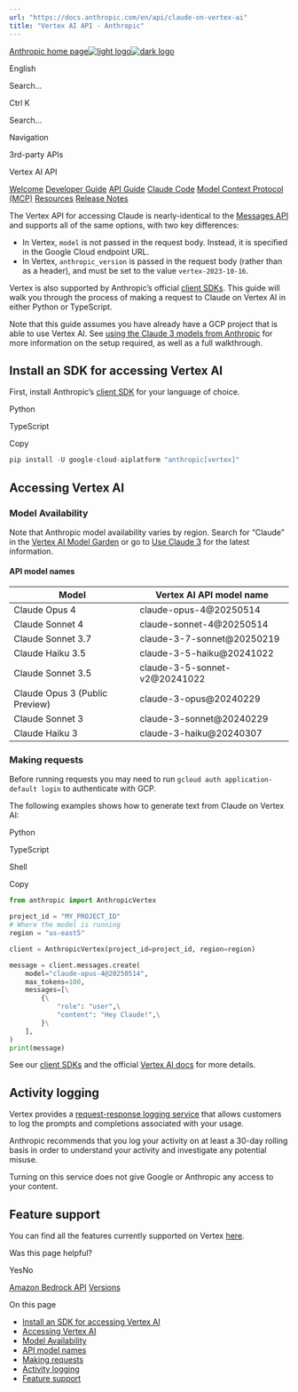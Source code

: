 ```yaml
---
url: "https://docs.anthropic.com/en/api/claude-on-vertex-ai"
title: "Vertex AI API - Anthropic"
---
```


[Anthropic home page![light logo](https://mintlify.s3.us-west-1.amazonaws.com/anthropic/logo/light.svg)![dark logo](https://mintlify.s3.us-west-1.amazonaws.com/anthropic/logo/dark.svg)](https://docs.anthropic.com/)

English

Search...

Ctrl K

Search...

Navigation

3rd-party APIs

Vertex AI API

[Welcome](https://docs.anthropic.com/en/home) [Developer Guide](https://docs.anthropic.com/en/docs/intro) [API Guide](https://docs.anthropic.com/en/api/overview) [Claude Code](https://docs.anthropic.com/en/docs/claude-code/overview) [Model Context Protocol (MCP)](https://docs.anthropic.com/en/docs/mcp) [Resources](https://docs.anthropic.com/en/resources/overview) [Release Notes](https://docs.anthropic.com/en/release-notes/overview)

The Vertex API for accessing Claude is nearly-identical to the [Messages API](https://docs.anthropic.com/en/api/messages) and supports all of the same options, with two key differences:

- In Vertex, `model` is not passed in the request body. Instead, it is specified in the Google Cloud endpoint URL.
- In Vertex, `anthropic_version` is passed in the request body (rather than as a header), and must be set to the value `vertex-2023-10-16`.

Vertex is also supported by Anthropic’s official [client SDKs](https://docs.anthropic.com/en/api/client-sdks). This guide will walk you through the process of making a request to Claude on Vertex AI in either Python or TypeScript.

Note that this guide assumes you have already have a GCP project that is able to use Vertex AI. See [using the Claude 3 models from Anthropic](https://cloud.google.com/vertex-ai/generative-ai/docs/partner-models/use-claude) for more information on the setup required, as well as a full walkthrough.

## [​](https://docs.anthropic.com/en/api/claude-on-vertex-ai\#install-an-sdk-for-accessing-vertex-ai)  Install an SDK for accessing Vertex AI

First, install Anthropic’s [client SDK](https://docs.anthropic.com/en/api/client-sdks) for your language of choice.

Python

TypeScript

Copy

```Python
pip install -U google-cloud-aiplatform "anthropic[vertex]"

```

## [​](https://docs.anthropic.com/en/api/claude-on-vertex-ai\#accessing-vertex-ai)  Accessing Vertex AI

### [​](https://docs.anthropic.com/en/api/claude-on-vertex-ai\#model-availability)  Model Availability

Note that Anthropic model availability varies by region. Search for “Claude” in the [Vertex AI Model Garden](https://cloud.google.com/model-garden) or go to [Use Claude 3](https://cloud.google.com/vertex-ai/generative-ai/docs/partner-models/use-claude) for the latest information.

#### [​](https://docs.anthropic.com/en/api/claude-on-vertex-ai\#api-model-names)  API model names

| Model | Vertex AI API model name |
| --- | --- |
| Claude Opus 4 | claude-opus-4@20250514 |
| Claude Sonnet 4 | claude-sonnet-4@20250514 |
| Claude Sonnet 3.7 | claude-3-7-sonnet@20250219 |
| Claude Haiku 3.5 | claude-3-5-haiku@20241022 |
| Claude Sonnet 3.5 | claude-3-5-sonnet-v2@20241022 |
| Claude Opus 3 (Public Preview) | claude-3-opus@20240229 |
| Claude Sonnet 3 | claude-3-sonnet@20240229 |
| Claude Haiku 3 | claude-3-haiku@20240307 |

### [​](https://docs.anthropic.com/en/api/claude-on-vertex-ai\#making-requests)  Making requests

Before running requests you may need to run `gcloud auth application-default login` to authenticate with GCP.

The following examples shows how to generate text from Claude on Vertex AI:

Python

TypeScript

Shell

Copy

```Python
from anthropic import AnthropicVertex

project_id = "MY_PROJECT_ID"
# Where the model is running
region = "us-east5"

client = AnthropicVertex(project_id=project_id, region=region)

message = client.messages.create(
    model="claude-opus-4@20250514",
    max_tokens=100,
    messages=[\
        {\
            "role": "user",\
            "content": "Hey Claude!",\
        }\
    ],
)
print(message)

```

See our [client SDKs](https://docs.anthropic.com/en/api/client-sdks) and the official [Vertex AI docs](https://cloud.google.com/vertex-ai/docs) for more details.

## [​](https://docs.anthropic.com/en/api/claude-on-vertex-ai\#activity-logging)  Activity logging

Vertex provides a [request-response logging service](https://cloud.google.com/vertex-ai/generative-ai/docs/multimodal/request-response-logging) that allows customers to log the prompts and completions associated with your usage.

Anthropic recommends that you log your activity on at least a 30-day rolling basis in order to understand your activity and investigate any potential misuse.

Turning on this service does not give Google or Anthropic any access to your content.

## [​](https://docs.anthropic.com/en/api/claude-on-vertex-ai\#feature-support)  Feature support

You can find all the features currently supported on Vertex [here](https://docs.anthropic.com/en/docs/build-with-claude/overview).

Was this page helpful?

YesNo

[Amazon Bedrock API](https://docs.anthropic.com/en/api/claude-on-amazon-bedrock) [Versions](https://docs.anthropic.com/en/api/versioning)

On this page

- [Install an SDK for accessing Vertex AI](https://docs.anthropic.com/en/api/claude-on-vertex-ai#install-an-sdk-for-accessing-vertex-ai)
- [Accessing Vertex AI](https://docs.anthropic.com/en/api/claude-on-vertex-ai#accessing-vertex-ai)
- [Model Availability](https://docs.anthropic.com/en/api/claude-on-vertex-ai#model-availability)
- [API model names](https://docs.anthropic.com/en/api/claude-on-vertex-ai#api-model-names)
- [Making requests](https://docs.anthropic.com/en/api/claude-on-vertex-ai#making-requests)
- [Activity logging](https://docs.anthropic.com/en/api/claude-on-vertex-ai#activity-logging)
- [Feature support](https://docs.anthropic.com/en/api/claude-on-vertex-ai#feature-support)